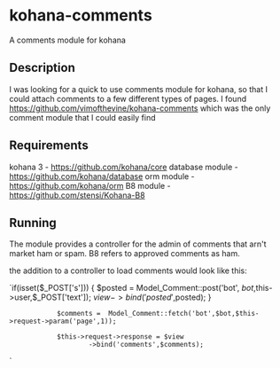 kohana-comments
===============

A comments module for kohana

Description
--------------

I was looking for a quick to use comments module for kohana, so that I could attach comments to a few different types of pages.  I found https://github.com/vimofthevine/kohana-comments which was the only comment module that I could easily find


Requirements
-------------
kohana 3 - https://github.com/kohana/core
database module - https://github.com/kohana/database
orm module - https://github.com/kohana/orm
B8 module - https://github.com/stensi/Kohana-B8


Running
----------

The module provides a controller for the admin of comments that arn't market ham or spam.  B8 refers to approved comments as ham.

the addition to a controller to load comments would look like this:

`if(isset($_POST['s'])) {
                        $posted = Model_Comment::post('bot',
                                $bot,$this->user,$_POST['text']);
                        $view->bind('posted',$posted);
                }

                $comments =  Model_Comment::fetch('bot',$bot,$this->request->param('page',1));

                $this->request->response = $view
                        ->bind('comments',$comments);
`
